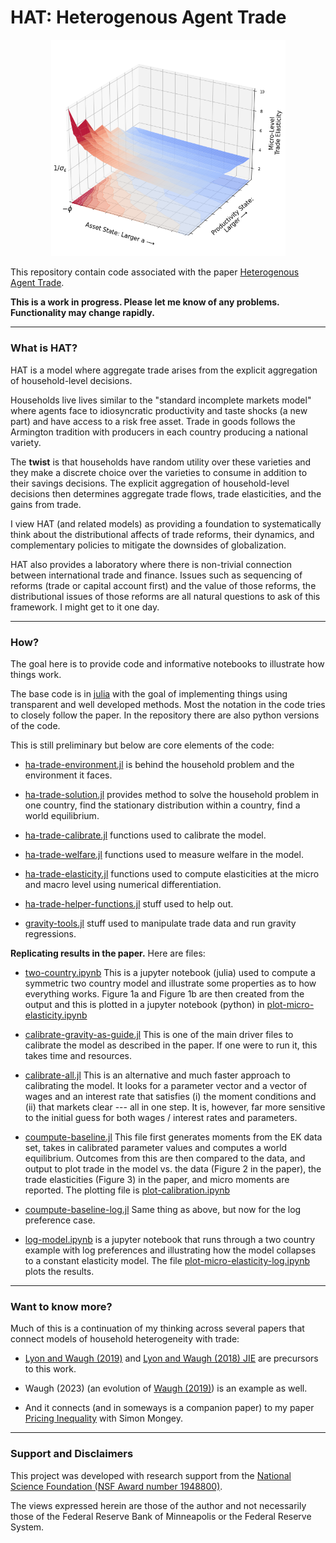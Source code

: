 # HAT: Heterogenous Agent Trade



<p float="left" align="middle">
  <img src="./notes/figures/micro-elasticity.png" width="375" /> 
</p>

This repository contain code associated with the paper [Heterogenous Agent Trade](./notes/heterogeneous-agent-trade.pdf).

**This is a work in progress. Please let me know of any problems. Functionality may change rapidly.**

---

### What is HAT?

HAT is a model where aggregate trade arises from the explicit aggregation of household-level decisions.

Households live lives similar to the "standard incomplete markets model" where agents face to idiosyncratic productivity and taste shocks (a new part) and have access to a risk free asset. Trade in goods follows the Armington tradition  with producers in each country producing a national variety.

The **twist** is that households have random utility over these varieties and they make a discrete choice over the varieties to consume in addition to their savings decisions. The explicit aggregation of household-level decisions then determines aggregate trade flows, trade elasticities, and the gains from trade.

I view HAT (and related models) as providing a foundation to systematically think about the distributional affects of trade reforms, their dynamics, and complementary policies to mitigate the downsides of globalization.  

HAT also provides a laboratory where there is non-trivial connection between international trade and finance. Issues such as sequencing of reforms (trade or capital account first) and the value of those reforms, the distributional issues of those reforms are all natural questions to ask of this framework. I might get to it one day.

---

### How?

The goal here is to provide code and informative notebooks to illustrate how things work. 

The base code is in [julia](https://github.com/JuliaLang) with the goal of implementing things using transparent and well developed methods. Most the notation in the code tries to closely follow the paper. In the repository there are also python versions of the code.

This is still preliminary but below are core elements of the code:

- [ha-trade-environment.jl](./code/julia/ha-trade-environment.jl) is behind the household problem and the environment it faces. 

- [ha-trade-solution.jl](./code/julia/ha-trade-solution.jl) provides method to solve the household problem in one country, find the stationary distribution within a country, find a world equilibrium.

- [ha-trade-calibrate.jl](./code/julia/ha-trade-calibrate.jl) functions used to calibrate the model.

- [ha-trade-welfare.jl](./code/julia/ha-trade-calibrate.jl) functions used to measure welfare in the model.

- [ha-trade-elasticity.jl](./code/julia/ha-trade-calibrate.jl) functions used to compute elasticities at the micro and macro level using numerical differentiation. 

- [ha-trade-helper-functions.jl](./code/julia/ha-trade-calibrate.jl) stuff used to help out. 

- [gravity-tools.jl](./code/julia/ha-trade-calibrate.jl) stuff used to manipulate trade data and run gravity regressions.


**Replicating results in the paper.**  Here are files:

- [two-country.ipynb](./notebooks/two-country.ipynb) This is a jupyter notebook (julia) used to compute a symmetric two country model and illustrate some properties as to how everything works. Figure 1a and Figure 1b are then created from the output and this is plotted in a jupyter notebook (python) in [plot-micro-elasticity.ipynb](./notebooks/plot-micro-elasticity.ipynb)

- [calibrate-gravity-as-guide.jl](./code/julia/calibrate-gravity-as-guide.jl) This is one of the main driver files to calibrate the model as described in the paper. If one were to run it, this takes time and resources. 

- [calibrate-all.jl](./code/julia/calibration-all.jl) This is an alternative and much faster approach to calibrating the model. It looks for a parameter vector and a vector of wages and an interest rate that satisfies (i) the moment conditions and (ii) that markets clear --- all in one step. It is, however, far more sensitive to the initial guess for both wages / interest rates and parameters.

- [coumpute-baseline.jl](./code/julia/compute-baseline.jl) This file first generates moments from the EK data set, takes in calibrated parameter values and computes a world equilibrium. Outcomes from this are then compared to the data, and output to plot trade in the model vs. the data (Figure 2 in the paper), the trade elasticities (Figure 3) in the paper, and micro moments are reported. The plotting file is [plot-calibration.ipynb](./notebooks/plot-calibration.ipynb)

- [coumpute-baseline-log.jl](./code/julia/compute-baseline-log.jl) Same thing as above, but now for the log preference case.

- [log-model.ipynb](./notebooks/log-model.ipynb) is a jupyter notebook that runs through a two country example with log preferences and illustrating how the model collapses to a constant elasticity model. The file [plot-micro-elasticity-log.ipynb](./notebooks/plot-micro-elasticity-log.ipynb) plots the results.

---

### Want to know more?

Much of this is a continuation of my thinking across several papers that connect models of household heterogeneity with trade:

- [Lyon and Waugh (2019)](https://www.waugheconomics.com/uploads/2/2/5/6/22563786/lw_quant_losses.pdf) and [Lyon and Waugh (2018) JIE](https://www.waugheconomics.com/uploads/2/2/5/6/22563786/lw_tax.pdf) are precursors to this work.

- Waugh (2023) (an evolution of [Waugh (2019)](https://www.waugheconomics.com/uploads/2/2/5/6/22563786/waugh_consumption.pdf)) is an example as well.

- And it connects (and in someways is a companion paper) to my paper [Pricing Inequality](http://www.simonmongey.com/uploads/6/5/6/6/65665741/mw_2022_11_16_minneapolis_fed_online.pdf) with Simon Mongey. 

---

### Support and Disclaimers

This project was developed with research support from the [National Science Foundation (NSF Award number 1948800)](https://www.nsf.gov/awardsearch/showAward?AWD_ID=1948800&HistoricalAwards=false). 


The views expressed herein are those of the author and not necessarily those of the Federal Reserve Bank of Minneapolis or the Federal Reserve System. 